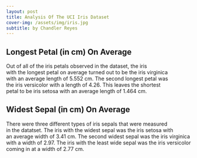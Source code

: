 ```yaml
---
layout: post
title: Analysis Of The UCI Iris Dataset
cover-img: /assets/img/iris.jpg
subtitle: by Chandler Reyes
---
```


## Longest Petal (in cm) On Average
Out of all of the iris petals observed in the dataset, the iris   
with the longest petal on average turned out to be the iris virginica  
with an average length of 5.552 cm. The second longest petal was  
the iris versicolor with a length of 4.26. This leaves the shortest  
petal to be iris setosa with an average length of 1.464 cm.

## Widest Sepal (in cm) On Average
There were three different types of iris sepals that were measured  
in the datatset. The iris with the widest sepal was the iris setosa with  
an average width of 3.41 cm. The second widest sepal was the iris virginica  
with a width of 2.97. The iris with the least wide sepal was the iris versicolor  
coming in at a width of 2.77 cm.

